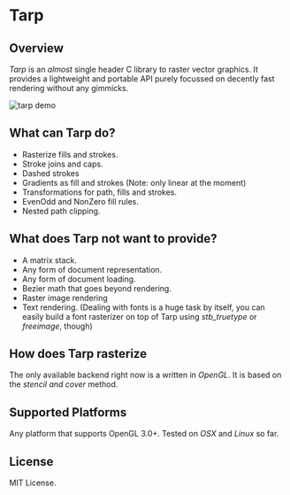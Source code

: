 Tarp
======

Overview
--------

*Tarp* is an *almost* single header C library to raster vector graphics. It provides a lightweight and portable API purely focussed on decently fast rendering without any gimmicks.

![tarp demo](https://user-images.githubusercontent.com/10217168/40217212-6e979956-5a20-11e8-9012-0c30483df8a7.gif)

What can Tarp do?
--------
- Rasterize fills and strokes.
- Stroke joins and caps.
- Dashed strokes
- Gradients as fill and strokes (Note: only linear at the moment)
- Transformations for path, fills and strokes.
- EvenOdd and NonZero fill rules.
- Nested path clipping.

What does Tarp not want to provide?
--------
- A matrix stack.
- Any form of document representation.
- Any form of document loading.
- Bezier math that goes beyond rendering.
- Raster image rendering
- Text rendering. (Dealing with fonts is a huge task by itself, you can easily build a font rasterizer on top of Tarp using *stb_truetype* or *freeimage*, though)

How does Tarp rasterize
--------
The only available backend right now is a written in *OpenGL*. It is based on the *stencil and cover* method.


Supported Platforms
-------------

Any platform that supports OpenGL 3.0+. Tested on *OSX* and *Linux* so far.

License
-------------

MIT License.
